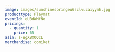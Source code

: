 ```yaml
---
image: images/sunshinespringeu6sclvucaiyymh.jpg
producttype: Playmat
eventId: eUBdWMfNo
pricings:
  - quantity: 1
    price: 65
asin: s-WgXBXOQcL
merchandise: comiket
---
```

